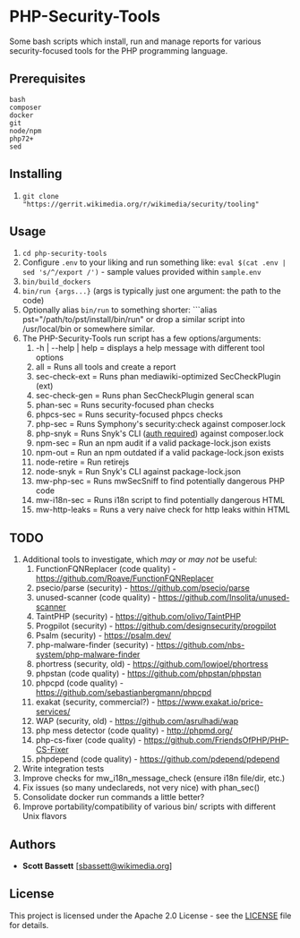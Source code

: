 # PHP-Security-Tools

Some bash scripts which install, run and manage reports for various security-focused tools for the PHP programming language.

## Prerequisites
```
bash
composer
docker
git
node/npm
php72+
sed
```

## Installing
1. ```git clone "https://gerrit.wikimedia.org/r/wikimedia/security/tooling"```

## Usage
1. ```cd php-security-tools```
2. Configure ```.env``` to your liking and run something like: ```eval $(cat .env | sed 's/^/export /')``` - sample values provided within ```sample.env```
3. ```bin/build_dockers```
4. ```bin/run {args...}``` (args is typically just one argument: the path to the code)
5. Optionally alias ```bin/run``` to something shorter: ```alias pst="/path/to/pst/install/bin/run" or drop a similar script into /usr/local/bin or somewhere similar.
6. The PHP-Security-Tools run script has a few options/arguments:
   1. -h | --help | help = displays a help message with different tool options
   2. all = Runs all tools and create a report
   3. sec-check-ext = Runs phan mediawiki-optimized SecCheckPlugin (ext)
   4. sec-check-gen = Runs phan SecCheckPlugin general scan
   5. phan-sec = Runs security-focused phan checks
   6. phpcs-sec = Runs security-focused phpcs checks
   7. php-sec = Runs Symphony's security:check against composer.lock
   8. php-snyk = Runs Snyk's CLI ([auth required](https://app.snyk.io/signup)) against composer.lock
   9. npm-sec = Run an npm audit if a valid package-lock.json exists
   10. npm-out = Run an npm outdated if a valid package-lock.json exists
   11. node-retire = Run retirejs
   12. node-snyk = Run Snyk's CLI against package-lock.json
   13. mw-php-sec = Runs mwSecSniff to find potentially dangerous PHP code
   14. mw-i18n-sec = Runs i18n script to find potentially dangerous HTML
   15. mw-http-leaks = Runs a very naive check for http leaks within HTML

## TODO
1. Additional tools to investigate, which *may* or *may not* be useful:
   1. FunctionFQNReplacer (code quality) - https://github.com/Roave/FunctionFQNReplacer
   2. psecio/parse (security) - https://github.com/psecio/parse
   3. unused-scanner (code quality) - https://github.com/Insolita/unused-scanner
   4. TaintPHP (security) - https://github.com/olivo/TaintPHP
   5. Progpilot (security) - https://github.com/designsecurity/progpilot
   6. Psalm (security) - https://psalm.dev/
   7. php-malware-finder (security) - https://github.com/nbs-system/php-malware-finder
   8. phortress (security, old) - https://github.com/lowjoel/phortress
   9. phpstan (code quality) - https://github.com/phpstan/phpstan
   10. phpcpd (code quality) - https://github.com/sebastianbergmann/phpcpd
   11. exakat (security, commercial?) - https://www.exakat.io/price-services/
   12. WAP (security, old) - https://github.com/asrulhadi/wap
   13. php mess detector (code quality) - http://phpmd.org/
   14. php-cs-fixer (code quality) - https://github.com/FriendsOfPHP/PHP-CS-Fixer
   15. phpdepend (code quality) - https://github.com/pdepend/pdepend
2. Write integration tests
3. Improve checks for mw_i18n_message_check (ensure i18n file/dir, etc.)
4. Fix issues (so many undeclareds, not very nice) with phan_sec()
5. Consolidate docker run commands a little better?
6. Improve portability/compatibility of various bin/ scripts with different Unix flavors

## Authors
* **Scott Bassett** [sbassett@wikimedia.org]

## License
This project is licensed under the Apache 2.0 License - see the [LICENSE](LICENSE) file for details.
